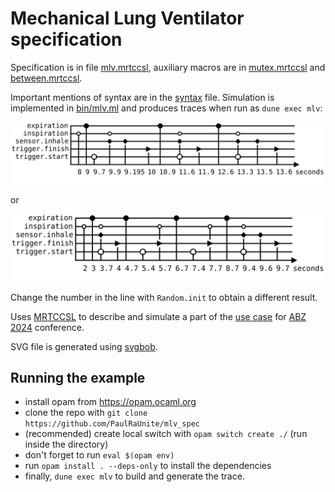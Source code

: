# Mechanical Lung Ventilator specification

Specification is in file [mlv.mrtccsl](mlv.mrtccsl), auxiliary macros are in [mutex.mrtccsl](mutex.mrtccsl) and [between.mrtccsl](between.mrtccsl).

Important mentions of syntax are in the [syntax](syntax.md) file. Simulation is implemented in [bin/mlv.ml](bin/mlv.ml) and produces traces when run as `dune exec mlv`:

![Trace](./trace.svg)

or

![Trace 2](./trace2.svg)

Change the number in the line with `Random.init` to obtain a different result.

Uses [MRTCCSL](https://github.com/PaulRaUnite/mrtccsl) to describe and simulate a part of the [use case](https://github.com/foselab/abz2024_casestudy_MLV/blob/52c618e676a808592e4c92dc950e7629bb0eb67d/Mechanical_Lung_Ventilator%201_5.pdf) for [ABZ 2024](https://abz-conf.org/site/2024/casestudy/) conference.


SVG file is generated using [svgbob](https://github.com/ivanceras/svgbob/).

## Running the example
- install opam from https://opam.ocaml.org
- clone the repo with `git clone https://github.com/PaulRaUnite/mlv_spec`
- (recommended) create local switch with `opam switch create ./` (run inside the directory)
- don't forget to run `eval $(opam env)`
- run `opam install . --deps-only` to install the dependencies
- finally, `dune exec mlv` to build and generate the trace.
